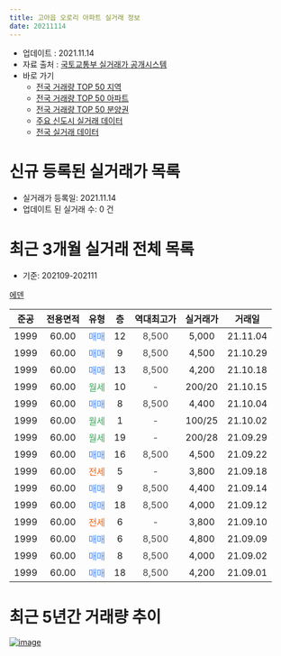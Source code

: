 ```yaml
---
title: 고아읍 오로리 아파트 실거래 정보
date: 20211114
---
```


* 업데이트 : 2021.11.14
* 자료 출처 : [국토교통부 실거래가 공개시스템](http://rt.molit.go.kr)
* 바로 가기
    * [전국 거래량 TOP 50 지역](https://apt-info.github.io/apt-trade-info/tr)
    * [전국 거래량 TOP 50 아파트](https://apt-info.github.io/apt-trade-info/ta)
    * [전국 거래량 TOP 50 분양권](https://apt-info.github.io/apt-trade-info/tb)
    * [주요 신도시 실거래 데이터](https://apt-info.github.io/apt-trade-info/newtown)
    * [전국 실거래 데이터](https://apt-info.github.io/apt-trade-info/all)



<script async src="https://pagead2.googlesyndication.com/pagead/js/adsbygoogle.js"></script>
<!-- 기본광고 -->
<ins class="adsbygoogle"
     style="display:block"
     data-ad-client="ca-pub-1142216861245946"
     data-ad-slot="4805727019"
     data-ad-format="auto"
     data-full-width-responsive="true"></ins>
<script>
     (adsbygoogle = window.adsbygoogle || []).push({});
</script>


# 신규 등록된 실거래가 목록

* 실거래가 등록일: 2021.11.14
* 업데이트 된 실거래 수: 0 건




<script async src="https://pagead2.googlesyndication.com/pagead/js/adsbygoogle.js"></script>
<!-- 기본광고 -->
<ins class="adsbygoogle"
     style="display:block"
     data-ad-client="ca-pub-1142216861245946"
     data-ad-slot="4805727019"
     data-ad-format="auto"
     data-full-width-responsive="true"></ins>
<script>
     (adsbygoogle = window.adsbygoogle || []).push({});
</script>


# 최근 3개월 실거래 전체 목록
* 기준: 202109-202111


[에덴](https://search.naver.com/search.naver?query=%EC%97%90%EB%8D%B4)

|준공|전용면적|유형|층|역대최고가|실거래가|거래일|
|:---:|:---:|:---:|:---:|:---:|:---:|:---:|
|1999|60.00|<span style="color:#4285F3">매매</span>|12|<span style="color:#444444">8,500</span>|5,000|21.11.04|
|1999|60.00|<span style="color:#4285F3">매매</span>|9|<span style="color:#444444">8,500</span>|4,500|21.10.29|
|1999|60.00|<span style="color:#4285F3">매매</span>|13|<span style="color:#444444">8,500</span>|4,200|21.10.18|
|1999|60.00|<span style="color:#34A853">월세</span>|10|<span style="color:#444444">-</span>|200/20|21.10.15|
|1999|60.00|<span style="color:#4285F3">매매</span>|8|<span style="color:#444444">8,500</span>|4,400|21.10.04|
|1999|60.00|<span style="color:#34A853">월세</span>|1|<span style="color:#444444">-</span>|100/25|21.10.02|
|1999|60.00|<span style="color:#34A853">월세</span>|19|<span style="color:#444444">-</span>|200/28|21.09.29|
|1999|60.00|<span style="color:#4285F3">매매</span>|16|<span style="color:#444444">8,500</span>|4,500|21.09.22|
|1999|60.00|<span style="color:#FF5A00">전세</span>|5|<span style="color:#444444">-</span>|3,800|21.09.18|
|1999|60.00|<span style="color:#4285F3">매매</span>|9|<span style="color:#444444">8,500</span>|4,400|21.09.14|
|1999|60.00|<span style="color:#4285F3">매매</span>|18|<span style="color:#444444">8,500</span>|4,000|21.09.12|
|1999|60.00|<span style="color:#FF5A00">전세</span>|6|<span style="color:#444444">-</span>|3,800|21.09.10|
|1999|60.00|<span style="color:#4285F3">매매</span>|6|<span style="color:#444444">8,500</span>|4,800|21.09.09|
|1999|60.00|<span style="color:#4285F3">매매</span>|8|<span style="color:#444444">8,500</span>|4,000|21.09.02|
|1999|60.00|<span style="color:#4285F3">매매</span>|18|<span style="color:#444444">8,500</span>|4,200|21.09.01|



<script async src="https://pagead2.googlesyndication.com/pagead/js/adsbygoogle.js"></script>
<!-- 기본광고 -->
<ins class="adsbygoogle"
     style="display:block"
     data-ad-client="ca-pub-1142216861245946"
     data-ad-slot="4805727019"
     data-ad-format="auto"
     data-full-width-responsive="true"></ins>
<script>
     (adsbygoogle = window.adsbygoogle || []).push({});
</script>


# 최근 5년간 거래량 추이


<div style="width:100%;">
    <canvas id="deal_progress" height="200"></canvas>
</div>

<script>
new Chart(document.getElementById("deal_progress"), {
    type: 'line',
    data: {
        labels: ['16.01','16.02','16.03','16.04','16.05','16.06','16.07','16.08','16.09','16.10','16.11','16.12','17.01','17.02','17.03','17.04','17.05','17.06','17.07','17.08','17.09','17.10','17.11','17.12','18.01','18.02','18.03','18.04','18.05','18.06','18.07','18.08','18.09','18.10','18.11','18.12','19.01','19.02','19.03','19.04','19.05','19.06','19.07','19.08','19.09','19.10','19.11','19.12','20.01','20.02','20.03','20.04','20.05','20.06','20.07','20.08','20.09','20.10','20.11','20.12','21.01','21.02','21.03','21.04','21.05','21.06','21.07','21.08','21.09','21.10','21.11'],
        datasets: [{
            label: '매매/분양권',
            data: [1,1,1,4,2,5,3,2,1,4,2,3,1,2,5,2,2,5,4,2,4,4,4,4,3,2,5,4,1,5,2,5,4,3,3,0,1,6,2,4,4,3,2,4,3,3,5,4,3,5,3,6,1,5,3,3,3,4,2,7,3,1,4,10,7,5,7,6,6,3,1],
            borderColor: "rgba(66, 133, 243, 1)",
            backgroundColor: "rgba(66, 133, 243, 0.05)",
            borderWidth: 1,
            pointRadius: 0,
            fill: false,
            lineTension: 0
        },{
            label: '전/월세',
            data: [1,2,0,0,2,0,3,0,0,0,2,1,1,1,1,2,3,2,4,3,0,1,0,0,0,1,2,3,1,0,3,0,0,1,1,2,0,0,0,2,1,0,1,1,1,1,0,1,0,1,1,0,0,0,1,0,1,2,0,0,2,1,2,0,3,1,0,0,3,2,0],
            borderColor: "rgba(255, 90, 0, 1)",
            backgroundColor: "rgba(255, 90, 0, 0.05)",
            borderWidth: 1,
            pointRadius: 0,
            fill: false,
            lineTension: 0
        },{
            label: '합계',
            data: [2,3,1,4,4,5,6,2,1,4,4,4,2,3,6,4,5,7,8,5,4,5,4,4,3,3,7,7,2,5,5,5,4,4,4,2,1,6,2,6,5,3,3,5,4,4,5,5,3,6,4,6,1,5,4,3,4,6,2,7,5,2,6,10,10,6,7,6,9,5,1],
            borderColor: "rgba(0, 0, 0, 1)",
            backgroundColor: "rgba(0, 0, 0, 0.03)",
            borderWidth: 0.1,
            pointRadius: 0,
            fill: true,
            lineTension: 0
        }
        ]
    },
    options: {
        responsive: true,
        title: {
            display: false
        },
        tooltips: {
            mode: 'index',
            intersect: false
        },
        hover: {
            mode: 'nearest',
            intersect: true
        },
        scales: {
            xAxes: [{
                display: true,
                scaleLabel: {
                    display: true,
                    labelString: '년/월'
                }
            }],
            yAxes: [{
                display: true,
                ticks: {
                    suggestedMin: 0,
                },
                scaleLabel: {
                    display: true,
                    labelString: '실거래 수'
                }
            }]
        }
    }
});

</script>


[![image](https://apt-info.github.io/images/2020-01-03-apt-trade-info/1024x500.png)](https://play.google.com/store/apps/details?id=com.aptinfo.apttradeinfo)

